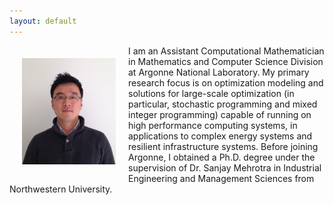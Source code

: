 ```yaml
---
layout: default
---
```


<img style="float:left;padding:20px;" width="150px" src="/images/kibaek_kim_small.jpg">

I am an Assistant Computational Mathematician in Mathematics and Computer Science Division at Argonne National Laboratory. My primary research focus is on optimization modeling and solutions for large-scale optimization (in particular, stochastic programming and mixed integer programming) capable of running on high performance computing systems, in applications to complex energy systems and resilient infrastructure systems. Before joining Argonne, I obtained a Ph.D. degree under the supervision of Dr. Sanjay Mehrotra in Industrial Engineering and Management Sciences from Northwestern University.
